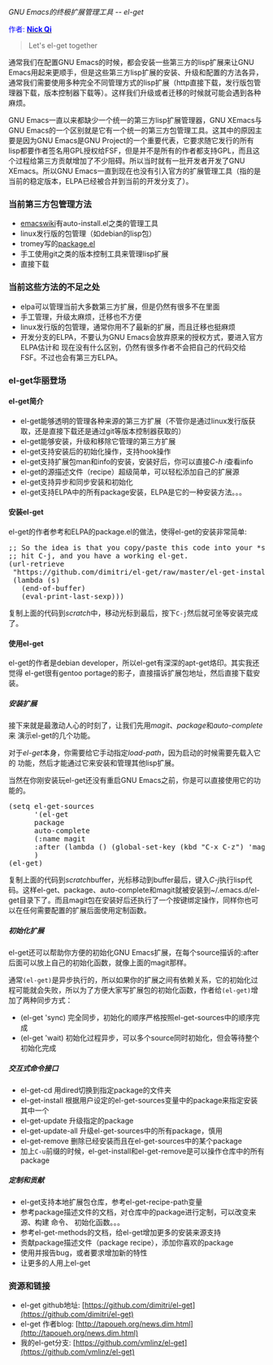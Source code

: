 *GNU Emacs的终极扩展管理工具 -- el-get*

<span style="color: #0000ff;">作者: </span><a href="http://vmlinz.is-programmer.com/" target="_blank"><span style="color: #0000ff;"><b>Nick Qi</b></span></a>

> Let's el-get together

通常我们在配置GNU Emacs的时候，都会安装一些第三方的lisp扩展来让GNU Emacs用起来更顺手，但是这些第三方lisp扩展的安装、升级和配置的方法各异，通常我们需要使用多种完全不同管理方式的lisp扩展（http直接下载，发行版包管理器下载，版本控制器下载等）。这样我们升级或者迁移的时候就可能会遇到各种麻烦。

GNU Emacs一直以来都缺少一个统一的第三方lisp扩展管理器，GNU XEmacs与GNU Emacs的一个区别就是它有一个统一的第三方包管理工具。这其中的原因主要是因为GNU Emacs是GNU Project的一个重要代表，它要求随它发行的所有lisp都要作者签名用GPL授权给FSF，但是并不是所有的作者都支持GPL，而且这个过程给第三方贡献增加了不少阻碍。所以当时就有一批开发者开发了GNU XEmacs。所以GNU Emacs一直到现在也没有引入官方的扩展管理工具（指的是当前的稳定版本，ELPA已经被合并到当前的开发分支了）。

<!--more-->

### 当前第三方包管理方法 ###

* [emacswiki](http://www.emacswiki.org/)有auto-install.el之类的管理工具
* linux发行版的包管理（如debian的lisp包）
* tromey写的[package.el](http://tromey.com/elpa/index.html)
* 手工使用git之类的版本控制工具来管理lisp扩展
* 直接下载

### 当前这些方法的不足之处 ###

* elpa可以管理当前大多数第三方扩展，但是仍然有很多不在里面
* 手工管理，升级太麻烦，迁移也不方便
* linux发行版的包管理，通常你用不了最新的扩展，而且迁移也挺麻烦
* 开发分支的ELPA，不要认为GNU Emacs会放弃原来的授权方式，要进入官方ELPA估计和
现在没有什么区别，仍然有很多作者不会把自己的代码交给FSF。不过也会有第三方ELPA。

### el-get华丽登场 ###

#### el-get简介 ####

* el-get能够透明的管理各种来源的第三方扩展（不管你是通过linux发行版获取，还是直接下载还是通过git等版本控制器获取的）
* el-get能够安装，升级和移除它管理的第三方扩展
* el-get支持安装后的初始化操作，支持hook操作
* el-get支持扩展包man和info的安装，安装好后，你可以直接*C-h i*查看info
* el-get的源描述文件（recipe）超级简单，可以轻松添加自己的扩展源
* el-get支持异步和同步安装和初始化
* el-get支持ELPA中的所有package安装，ELPA是它的一种安装方法。。。

#### 安装el-get ####

el-get的作者参考和ELPA的package.el的做法，使得el-get的安装非常简单:
<pre lang="lisp">
;; So the idea is that you copy/paste this code into your *scratch* buffer,
;; hit C-j, and you have a working el-get.
(url-retrieve
 "https://github.com/dimitri/el-get/raw/master/el-get-install.el"
 (lambda (s)
   (end-of-buffer)
   (eval-print-last-sexp)))
</pre>

复制上面的代码到*scratch*中，移动光标到最后，按下`C-j`然后就可坐等安装完成了。

#### 使用el-get ####

el-get的作者是debian developer，所以el-get有深深的apt-get烙印。其实我还觉得
el-get很有gentoo portage的影子，直接描诉扩展包地址，然后直接下载安装。

##### 安装扩展 #####

接下来就是最激动人心的时刻了，让我们先用*magit*、*package*和*auto-complete*来
演示el-get的几个功能。

对于*el-get*本身，你需要给它手动指定*load-path*，因为启动的时候需要先载入它的
功能，然后才能通过它来安装和管理其他lisp扩展。

当然在你刚安装玩el-get还没有重启GNU Emacs之前，你是可以直接使用它的功能的。

<pre lang="lisp">
(setq el-get-sources
      '(el-get
      package
      auto-complete
      (:name magit
      :after (lambda () (global-set-key (kbd "C-x C-z") 'magit-status))))
      )
(el-get)
</pre>
复制上面的代码到*scratch*buffer，光标移动到buffer最后，键入*C-j*执行lisp代码。这样el-get、package、auto-complete和magit就被安装到~/.emacs.d/el-get目录下了。而且magit包在安装好后还执行了一个按键绑定操作，同样你也可以在任何需要配置的扩展后面使用定制函数。

##### 初始化扩展 #####

el-get还可以帮助你方便的初始化GNU Emacs扩展，在每个source描诉的:after后面可以放上自己的初始化函数，就像上面的magit那样。

通常`(el-get)`是异步执行的，所以如果你的扩展之间有依赖关系，它的初始化过程可能就会失败，所以为了方便大家写扩展包的初始化函数，作者给`(el-get)`增加了两种同步方式：

* (el-get 'sync) 完全同步，初始化的顺序严格按照el-get-sources中的顺序完成
* (el-get 'wait) 初始化过程异步，可以多个source同时初始化，但会等待整个初始化完成

##### 交互式命令接口 #####

* el-get-cd 用dired切换到指定package的文件夹
* el-get-install 根据用户设定的el-get-sources变量中的package来指定安装其中一个
* el-get-update 升级指定的package
* el-get-update-all 升级el-get-sources中的所有package，慎用
* el-get-remove 删除已经安装而且在el-get-sources中的某个package
* 加上`C-u`前缀的时候，el-get-install和el-get-remove是可以操作仓库中的所有package

##### 定制和贡献 #####

* el-get支持本地扩展包仓库，参考el-get-recipe-path变量
* 参考package描述文件的文档，对仓库中的package进行定制，可以改变来源、构建
命令、 初始化函数。。。
* 参考el-get-methods的文档，给el-get增加更多的安装来源支持
* 贡献package描述文件（package recipe），添加你喜欢的package
* 使用并报告bug，或者要求增加新的特性
* 让更多的人用上el-get

### 资源和链接 ###

* el-get github地址:
[https://github.com/dimitri/el-get](https://github.com/dimitri/el-get)
* el-get 作者blog:
[http://tapoueh.org/news.dim.html](http://tapoueh.org/news.dim.html)
* 我的el-get分支:
[https://github.com/vmlinz/el-get](https://github.com/vmlinz/el-get)
